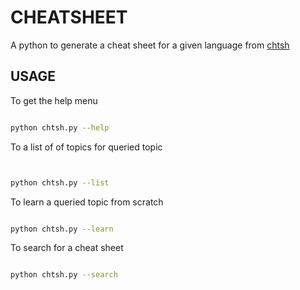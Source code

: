 # CHEATSHEET

A python to generate a cheat sheet for a given language from [chtsh](cht.sh)

## USAGE

To get the help menu

```bash

python chtsh.py --help

```

To a list of of topics for queried topic

```bash


python chtsh.py --list

```

To learn a queried topic from scratch

```bash

python chtsh.py --learn

```

To search for a cheat sheet

```bash

python chtsh.py --search

```
